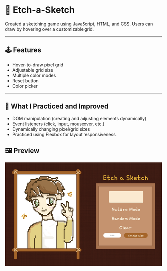 # 🎨 Etch-a-Sketch

Created a sketching game using JavaScript, HTML, and CSS. Users can draw by hovering over a customizable grid.

---

## 🕹️ Features

- Hover-to-draw pixel grid
- Adjustable grid size
- Multiple color modes
- Reset button
- Color picker

---

## 🧠 What I Practiced and Improved

- DOM manipulation (creating and adjusting elements dynamically)
- Event listeners (click, input, mouseover, etc.)
- Dynamically changing pixel/grid sizes
- Practiced using Flexbox for layout responsiveness

## 🖼️ Preview

![Screenshot](./img/etch-a-sketch.png)

